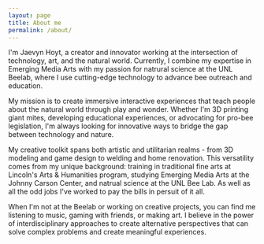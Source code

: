 ```yaml
---
layout: page
title: About me
permalink: /about/
---
```


I'm Jaevyn Hoyt, a creator and innovator working at the intersection of technology, art, and the natural world. Currently, I combine my expertise in Emerging Media Arts with my passion for natrural science at the UNL Beelab, where I use cutting-edge technology to advance bee outreach and education.

My mission is to create immersive interactive experiences that teach people about the natural world through play and wonder. Whether I'm 3D printing giant mites, developing educational experiences, or advocating for pro-bee legislation, I'm always looking for innovative ways to bridge the gap between technology and nature.

My creative toolkit spans both artistic and utilitarian realms - from 3D modeling and game design to welding and home renovation. This versatility comes from my unique background: training in traditional fine arts at Lincoln's Arts & Humanities program, studying Emerging Media Arts at the Johnny Carson Center, and natrual science at the UNL Bee Lab. As well as all the odd jobs I've worked to pay the bills in persuit of it all.

When I'm not at the Beelab or working on creative projects, you can find me listening to music, gaming with friends, or making art. I believe in the power of interdisciplinary approaches to create alternative perspectives that can solve complex problems and create meaningful experiences.
